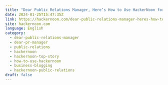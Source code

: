 ```yaml
---
title: "Dear Public Relations Manager, Here’s How to Use HackerNoon for Your Clients"
date: 2024-01-25T15:47:35Z
link: https://hackernoon.com/dear-public-relations-manager-heres-how-to-use-hackernoon-for-your-clients?source=rss&utm_medium=RSS&utm_source=news.12bit.vn
site: hackernoon.com
language: English
category:
  - dear-public-relations-manager
  - dear-pr-manager
  - public-relations
  - hackernoon
  - hackernoon-top-story
  - how-to-use-hackernoon
  - business-blogging
  - hackernoon-public-relations
draft: false
---
```

